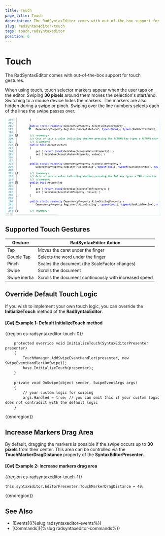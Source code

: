 ```yaml
---
title: Touch
page_title: Touch
description: The RadSyntaxEditor comes with out-of-the-box support for touch gestures.
slug: radsyntaxeditor-touch
tags: touch,radsyntaxeditor
position: 6
---
```


# Touch

The RadSyntaxEditor comes with out-of-the-box support for touch gestures.

When using touch, touch selector markers appear when the user taps on the editor. Swiping **30 pixels** around them moves the selection's start/end. Switching to a mouse device hides the markers. The markers are also hidden during a swipe or pinch. Swiping over the line numbers selects each of the lines the swipe passes over.

![RadSyntaxEditor Touch Support](images/syntaxeditor_touch-support-1.gif)

## Supported Touch Gestures

|Gesture|RadSyntaxEditor Action|
|-------|-----------------|
|Tap|Moves the caret under the finger|
|Double Tap|Selects the word under the finger|
|Pinch|Scales the document (the ScaleFactor changes)|
|Swipe|Scrolls the document|
|Swipe inertia|Scrolls the document continuously with increased speed|

## Override Default Touch Logic

If you wish to implement your own touch logic, you can override the **InitializeTouch** method of the **RadSyntaxEditor**.

#### __[C#] Example 1: Default InitializeTouch method__
{{region cs-radsyntaxeditor-touch-0}}

        protected override void InitializeTouch(SyntaxEditorPresenter presenter)
        {
            TouchManager.AddSwipeEventHandler(presenter, new SwipeEventHandler(OnSwipe));
            base.InitializeTouch(presenter);
        }

        private void OnSwipe(object sender, SwipeEventArgs args)
        {
            // your custom logic for swiping
            args.Handled = true; // you can omit this if your custom logic does not contradict with the default logic
        }
{{endregion}}

## Increase Markers Drag Area

By default, dragging the markers is possible if the swipe occurs up to **30 pixels** from their center. This area can be controlled via the **TouchMarkerDragDistance** property of the **SyntaxEditorPresenter**.

#### __[C#] Example 2: Increase markers drag area__
{{region cs-radsyntaxeditor-touch-1}}

    this.syntaxEditor.EditorPresenter.TouchMarkerDragDistance = 40;
{{endregion}}

## See Also

* [Events]({%slug radsyntaxeditor-events%})
* [Commands]({%slug radsyntaxeditor-commands%})